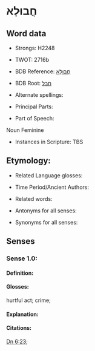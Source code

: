 # חֲבוּלָא

<!-- Status: S2="NeedsEdits" -->
<!-- Lexica used for edits:   -->

## Word data

* Strongs: H2248

* TWOT: 2716b

* BDB Reference: [חֲבוּלָא](rc://en/bdb/dict/xh.aa.ac)

* BDB Root: [חבל](rc://en/bdb/dict/xh.aa.aa)

* Alternate spellings:

* Principal Parts:

* Part of Speech:

Noun Feminine

* Instances in Scripture: TBS

## Etymology:

* Related Language glosses:

* Time Period/Ancient Authors:

* Related words:

* Antonyms for all senses:

* Synonyms for all senses:

## Senses

### Sense 1.0:

#### Definition:

#### Glosses:

hurtful act; crime; 

#### Explanation:

#### Citations:

[Dn 6:23](rc://he/uhb/book/dan/6/23); 

